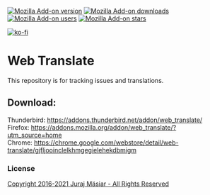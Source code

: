 [![Mozilla Add-on version](https://img.shields.io/amo/v/web_translate.svg)](https://addons.mozilla.org/addon/web_translate/?src=external-github-shield-downloads)
[![Mozilla Add-on downloads](https://img.shields.io/amo/d/web_translate.svg)](https://addons.mozilla.org/addon/web_translate/?src=external-github-shield-downloads)
[![Mozilla Add-on users](https://img.shields.io/amo/users/web_translate.svg)](https://addons.mozilla.org/addon/web_translate/statistics/)
[![Mozilla Add-on stars](https://img.shields.io/amo/stars/web_translate.svg)](https://addons.mozilla.org/addon/web_translate/reviews/)

[![ko-fi](https://www.ko-fi.com/img/githubbutton_sm.svg)](https://ko-fi.com/T6T01QUSE)

# Web Translate
This repository is for tracking issues and translations.


## Download:
Thunderbird: https://addons.thunderbird.net/addon/web_translate/  
Firefox: https://addons.mozilla.org/addon/web_translate/?utm_source=home  
Chrome: https://chrome.google.com/webstore/detail/web-translate/gjfljooinclelkhmgegielehekdbmigm  


### License
[Copyright 2016-2021 Juraj Mäsiar - All Rights Reserved](LICENSE)
